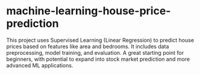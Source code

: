 # machine-learning-house-price-prediction
This project uses Supervised Learning (Linear Regression) to predict house prices based on features like area and bedrooms. It includes data preprocessing, model training, and evaluation. A great starting point for beginners, with potential to expand into stock market prediction and more advanced ML applications.
